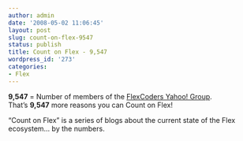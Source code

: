 ```yaml
---
author: admin
date: '2008-05-02 11:06:45'
layout: post
slug: count-on-flex-9547
status: publish
title: Count on Flex - 9,547
wordpress_id: '273'
categories:
- Flex
---
```


**9,547** = Number of members of the [FlexCoders Yahoo! Group](http://tech.groups.yahoo.com/group/flexcoders/).  
That’s **9,547** more reasons you can Count on Flex!

“Count on Flex” is a series of blogs about the current state of the Flex
ecosystem… by the numbers.

